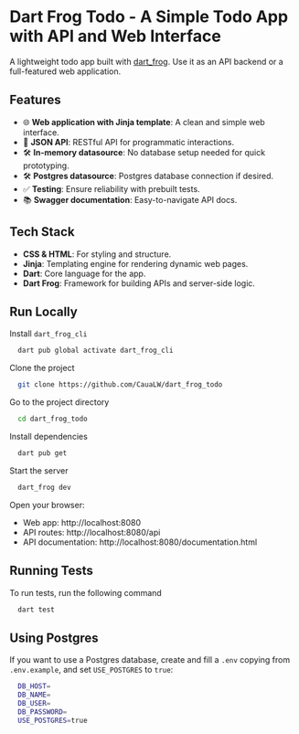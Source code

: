 # Dart Frog Todo - A Simple Todo App with API and Web Interface

A lightweight todo app built with [dart_frog](https://dartfrog.vgv.dev/). Use it as an API backend or a full-featured web application.

## Features

- 🌐 **Web application with Jinja template**: A clean and simple web interface.  
- 📄 **JSON API**: RESTful API for programmatic interactions.  
- 🛠️ **In-memory datasource**: No database setup needed for quick prototyping.  
- 🛠️ **Postgres datasource**: Postgres database connection if desired.
- ✅ **Testing**: Ensure reliability with prebuilt tests.  
- 📚 **Swagger documentation**: Easy-to-navigate API docs. 



## Tech Stack

- **CSS & HTML**: For styling and structure.  
- **Jinja**: Templating engine for rendering dynamic web pages.  
- **Dart**: Core language for the app.  
- **Dart Frog**: Framework for building APIs and server-side logic. 


## Run Locally

Install `dart_frog_cli`

```bash
  dart pub global activate dart_frog_cli
```

Clone the project

```bash
  git clone https://github.com/CauaLW/dart_frog_todo
```

Go to the project directory

```bash
  cd dart_frog_todo
```

Install dependencies

```bash
  dart pub get
```

Start the server

```bash
  dart_frog dev
```

Open your browser:

- Web app: http://localhost:8080
- API routes: http://localhost:8080/api
- API documentation: http://localhost:8080/documentation.html


## Running Tests

To run tests, run the following command

```bash
  dart test
```


## Using Postgres
If you want to use a Postgres database, create and fill a `.env` copying from `.env.example`, and set `USE_POSTGRES` to `true`:
```bash
  DB_HOST=
  DB_NAME=
  DB_USER=
  DB_PASSWORD=
  USE_POSTGRES=true
```